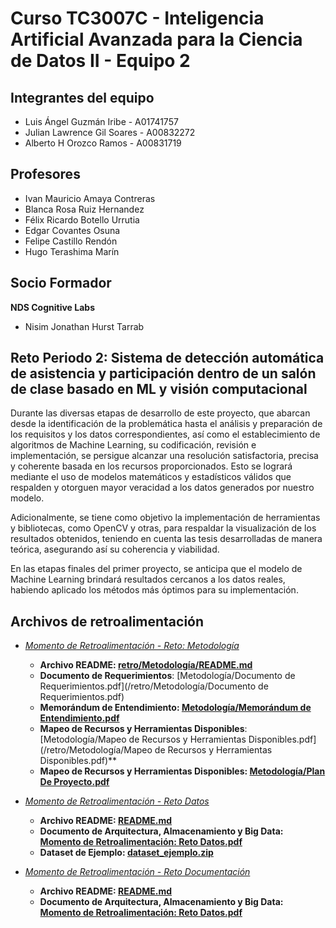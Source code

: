 # Curso TC3007C - Inteligencia Artificial Avanzada para la Ciencia de Datos II - Equipo 2

## Integrantes del equipo 
* Luis Ángel Guzmán Iribe - A01741757
* Julian Lawrence Gil Soares - A00832272
* Alberto H Orozco Ramos - A00831719

## Profesores
* Ivan Mauricio Amaya Contreras
* Blanca Rosa Ruiz Hernandez
* Félix Ricardo Botello Urrutia
* Edgar Covantes Osuna
* Felipe Castillo Rendón
* Hugo Terashima Marín

## Socio Formador
**NDS Cognitive Labs**
* Nisim Jonathan Hurst Tarrab

## Reto Periodo 2: Sistema de detección automática de asistencia y participación dentro de un salón de clase basado en ML y visión computacional

Durante las diversas etapas de desarrollo de este proyecto, que abarcan desde la identificación de la problemática hasta el análisis y preparación de los requisitos y los datos correspondientes, así como el establecimiento de algoritmos de Machine Learning, su codificación, revisión e implementación, se persigue alcanzar una resolución satisfactoria, precisa y coherente basada en los recursos proporcionados. Esto se logrará mediante el uso de modelos matemáticos y estadísticos válidos que respalden y otorguen mayor veracidad a los datos generados por nuestro modelo.

Adicionalmente, se tiene como objetivo la implementación de herramientas y bibliotecas, como OpenCV y otras, para respaldar la visualización de los resultados obtenidos, teniendo en cuenta las tesis desarrolladas de manera teórica, asegurando así su coherencia y viabilidad.

En las etapas finales del primer proyecto, se anticipa que el modelo de Machine Learning brindará resultados cercanos a los datos reales, habiendo aplicado los métodos más óptimos para su implementación.

## Archivos de retroalimentación
* *[Momento de Retroalimentación - Reto: Metodología](/retro/Metodología/)*
	* **Archivo README: [retro/Metodología/README.md](/retro/Metodología/README.md)**
	* **Documento de Requerimientos**: [Metodología/Documento de Requerimientos.pdf](/retro/Metodología/Documento de Requerimientos.pdf) 
	* **Memorándum de Entendimiento: [Metodología/Memorándum de Entendimiento.pdf](/retro/Metodología/Memorándum%20de%20Entendimiento.pdf)**
	* **Mapeo de Recursos y Herramientas Disponibles**: [Metodología/Mapeo de Recursos y Herramientas Disponibles.pdf](/retro/Metodología/Mapeo de Recursos y Herramientas Disponibles.pdf)**
	* **Mapeo de Recursos y Herramientas Disponibles: [Metodología/Plan De Proyecto.pdf](/retro/Metodología/Plan%20de%20Proyecto.pdf)**

* *[Momento de Retroalimentación - Reto Datos](/retro/Datos/)*
	* **Archivo README: [README.md](/retro/Datos/README.md)**
	* **Documento de Arquitectura, Almacenamiento y Big Data: [Momento de Retroalimentación: Reto Datos.pdf](/retro/Datos/Momento_de_Retroalimentación_Reto_Datos.pdf)**
	* **Dataset de Ejemplo: [dataset_ejemplo.zip](/retro/Datos/dataset_ejemplo.zip)**

* *[Momento de Retroalimentación - Reto Documentación](/retro/Documentacion/)*
	* **Archivo README: [README.md](/retro/Documentacion/README.md)**
	* **Documento de Arquitectura, Almacenamiento y Big Data: [Momento de Retroalimentación: Reto Datos.pdf](/retro/Documentacion/Momento_de_Retroalimentacion_Reto_Documentacion.pdf)**